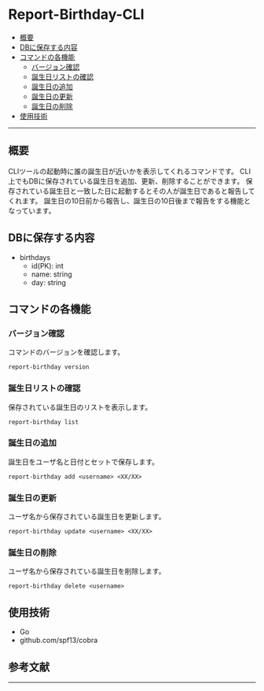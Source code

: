 # Report-Birthday-CLI

- [概要](#概要)
- [DBに保存する内容](#dbに保存する内容)
- [コマンドの各機能](#コマンドの各機能)
    - [バージョン確認](#バージョン確認)
    - [誕生日リストの確認](#誕生日リストの確認)
    - [誕生日の追加](#誕生日の追加)
    - [誕生日の更新](#誕生日の更新)
    - [誕生日の削除](#誕生日の削除)
- [使用技術](#使用技術)

---

## 概要

CLIツールの起動時に誰の誕生日が近いかを表示してくれるコマンドです。
CLI上でもDBに保存されている誕生日を追加、更新、削除することができます。
保存されている誕生日と一致した日に起動するとその人が誕生日であると報告してくれます。
誕生日の10日前から報告し、誕生日の10日後まで報告をする機能となっています。

## DBに保存する内容

- birthdays
    - id(PK): int
    - name: string
    - day: string

## コマンドの各機能

### バージョン確認

コマンドのバージョンを確認します。
```
report-birthday version
```

### 誕生日リストの確認

保存されている誕生日のリストを表示します。
```
report-birthday list
```


### 誕生日の追加

誕生日をユーザ名と日付とセットで保存します。
```
report-birthday add <username> <XX/XX>
```

### 誕生日の更新

ユーザ名から保存されている誕生日を更新します。
```
report-birthday update <username> <XX/XX>
```

### 誕生日の削除

ユーザ名から保存されている誕生日を削除します。
```
report-birthday delete <username>
```

## 使用技術

- Go
- github.com/spf13/cobra

## 参考文献

---